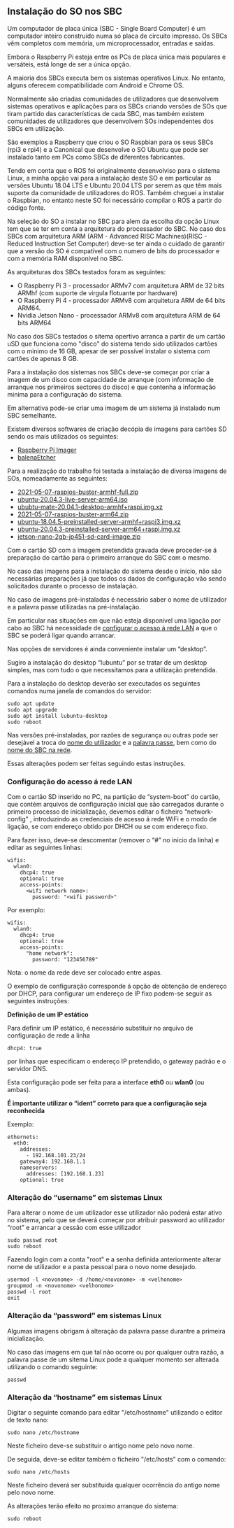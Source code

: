 ## Instalação do SO nos SBC
Um computador de placa única (SBC - Single Board Computer) é um computador inteiro construído numa só placa de circuito impresso.
Os SBCs vêm completos com memória, um microprocessador, entradas e saídas.

Embora o Raspberry Pi esteja entre os PCs de placa única mais populares e versáteis, está longe de ser a única opção.

A maioria dos SBCs executa bem os sistemas operativos Linux. No entanto, alguns oferecem compatibilidade com Android e Chrome OS.

Normalmente são criadas comunidades de utilizadores que desenvolvem sistemas operativos e aplicações para os SBCs criando versões de SOs que tiram partido das características de cada SBC, mas também existem comunidades de utilizadores que desenvolvem SOs independentes dos SBCs em utilização.

São exemplos a Raspberry que criou o SO Raspbian para os seus SBCs (rpi3 e rpi4) e a Canonical que desenvolve o SO Ubuntu que pode ser instalado tanto em PCs como SBCs de diferentes fabricantes.

Tendo em conta que o ROS foi originalmente desenvolviso para o sistema Linux, a minha opção vai para a instalação deste SO e em particular as versões Ubuntu 18.04 LTS e Ubuntu 20.04 LTS por serem as que têm mais suporte da comunidade de utilizadores do ROS. Também cheguei a instalar o Raspbian, no entanto neste SO foi necessário compilar o ROS a partir do código fonte.

Na seleção do SO a instalar no SBC para alem da escolha da opção Linux tem que se ter em conta a arquitetura do processador do SBC. No caso dos SBCs com arquitetura ARM (ARM - Advanced RISC Machines)(RISC - Reduced Instruction Set Computer) deve-se ter ainda o cuidado de garantir que a versão do SO é compatível com o numero de bits do processador e com a memória RAM disponível no SBC.

As arquiteturas dos SBCs testados foram as seguintes:
- O Raspberry Pi 3 - processador ARMv7 com arquitetura ARM de 32 bits ARMhf (com suporte de virgula flotuante por hardware)
- O Raspberry Pi 4 - processador ARMv8 com arquitetura ARM de 64 bits ARM64.
- Nvidia Jetson Nano - processador ARMv8 com arquitetura ARM de 64 bits ARM64

No caso dos SBCs testados o sitema opertivo arranca a partir de um cartão uSD que funciona como "disco" do sistema tendo sido utilizados cartões com o minimo de 16 GB, apesar de ser possível instalar o sistema com cartões de apenas 8 GB.

Para a instalação dos sistemas nos SBCs deve-se começar por criar a imagem de um disco com capacidade de arranque (com informação de arranque nos primeiros sectores do disco) e que contenha a informação minima para a configuração do sistema.

Em alternativa pode-se criar uma imagem de um sistema já instalado num SBC semelhante.

Existem diversos softwares de criação decópia de imagens para cartões SD sendo os mais utilizados os seguintes:
- [Raspberry Pi Imager](https://www.raspberrypi.com/software/)
- [balenaEtcher](https://www.balena.io/etcher/)

Para a realização do trabalho foi testada a instalação de diversa imagens de SOs, nomeadamente as seguintes:
- [2021-05-07-raspios-buster-armhf-full.zip](https://linuxdistros.org/torrents/raspios-2021-05-07-buster-armhf.zip.html)
- [ubuntu-20.04.3-live-server-arm64.iso](https://cdimage.ubuntu.com/releases/20.04/release/)
- [ububtu-mate-20.04.1-desktop-armhf+raspi.img.xz](https://releases.ubuntu-mate.org/20.04/armhf/)
- [2021-05-07-raspios-buster-arm64.zip](http://ftp.jaist.ac.jp/pub/raspberrypi/raspios_arm64/images/raspios_arm64-2021-05-28/)
- [ubuntu-18.04.5-preinstalled-server-armhf+raspi3.img.xz](https://cdimage.ubuntu.com/releases/18.04/release/)
- [ubuntu-20.04.3-preinstalled-server-arm64+raspi.img.xz](https://cdimage.ubuntu.com/releases/20.04/release/)
- [jetson-nano-2gb-jp451-sd-card-image.zip](https://developer.nvidia.com/embedded/downloads#?search=jetson-nano-2gb-sd-)

Com o cartão SD com a imagem pretendida gravada deve proceder-se á preparação do cartão para o primeiro arranque do SBC com o mesmo.

No caso das imagens para a instalação do sistema desde o início, não são necessárias preparações já que todos os dados de configuração vão sendo solicitados durante o processo de instalação.

No caso de imagens pré-instaladas é necessário saber o nome de utilizador e a palavra passe utilizadas na pré-instalação.

Em particular nas situações em que não esteja disponível uma ligação por cabo ao SBC há necessidade de [configurar o acesso á rede LAN](#configuração-do-acesso-á-rede-lan) a que o SBC se poderá ligar quando arrancar.

Nas opções de servidores é ainda conveniente instalar um “desktop”.

Sugiro a instalação do desktop “lubuntu” por se tratar de um desktop simples, mas com tudo o que necessitamos para a utilização pretendida.

Para a instalação do desktop deverão ser executados os seguintes comandos numa janela de comandos do servidor:

    sudo apt update
    sudo apt upgrade
    sudo apt install lubuntu-desktop
    sudo reboot


Nas versões pré-instaladas, por razões de segurança ou outras pode ser desejável a troca do [nome do utilizador](#alteração-do-“username”-em-sistemas-linux) e a [palavra passe](#alteração-da-“password”-em-sistemas-linux), bem como do [nome do SBC na rede](#alteração-da-“password”-em-sistemas-linux).

Essas alterações podem ser feitas seguindo estas instruções.

### Configuração do acesso á rede LAN 
Com o cartão SD inserido no PC, na partição de “system-boot” do cartão, que contém arquivos de configuração inicial que são carregados durante o primeiro processo de inicialização, devemos editar o ficheiro “network-config” , introduzindo as credenciais de acesso á rede WiFi e o modo de ligação, se com endereço obtido por DHCH ou se com endereço fixo.

Para fazer isso, deve-se descomentar (remover o “#” no início da linha) e editar as seguintes linhas:

    wifis:
      wlan0:
        dhcp4: true
        optional: true
        access-points:
          <wifi network name>:
            password: "<wifi password>"

Por exemplo:

    wifis:
      wlan0:
        dhcp4: true
        optional: true
        access-points:
          "home network":
            password: "123456789"

Nota: o nome da rede deve ser colocado entre aspas.

O exemplo de configuração corresponde á opção de obtenção de endereço por DHCP, para configurar um endereço de IP fixo podem-se seguir as seguintes instruções:

__Definição de um IP estático__

Para definir um IP estático, é necessário substituir no arquivo de configuração de rede a linha

    dhcp4: true

por linhas que especificam o endereço IP pretendido,  o gateway padrão e o servidor DNS.

Esta configuração pode ser feita para a interface __eth0__ ou __wlan0__ (ou ambas).

__É importante utilizar o “ident” correto para que a configuração seja reconhecida__

Exemplo:

    ethernets:
      eth0:
        addresses:
          - 192.168.101.23/24
        gateway4: 192.168.1.1
        nameservers:
          addresses: [192.168.1.23]
        optional: true 

### Alteração do “username” em sistemas Linux
Para alterar o nome de um utilizador esse utilizador não poderá estar ativo no sistema, pelo que se deverá começar por atribuir password ao utilizador “root” e arrancar a cessão com esse utilizador

    sudo passwd root
    sudo reboot

Fazendo login com a conta "root" e a senha definida anteriormente alterar nome de utilizador e a pasta pessoal para o novo nome desejado.

    usermod -l <novonome> -d /home/<novonome> -m <velhonome>
	groupmod -n <novonome> <velhonome>
    passwd -l root
    exit


### Alteração da “password” em sistemas Linux
Algumas imagens obrigam á alteração da palavra passe durantre a primeira inicialização.

No caso das imagens em que tal não ocorre ou por qualquer outra razão, a palavra passe de um sitema Linux pode a qualquer momento ser alterada utilizando o comando seguinte:

    passwd

### Alteração da “hostname” em sistemas Linux
Digitar o seguinte comando para editar "/etc/hostname" utilizando o editor de texto nano:

    sudo nano /etc/hostname

Neste ficheiro deve-se substituir o antigo nome pelo novo nome.

De seguida, deve-se editar também o ficheiro "/etc/hosts" com o comando:

    sudo nano /etc/hosts

Neste ficheiro deverá ser substituida qualquer ocorrência do antigo nome pelo novo nome.

As alterações terão efeito no proximo arranque do sistema:

    sudo reboot

